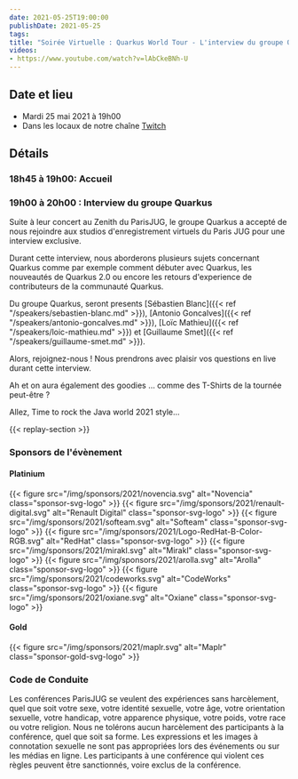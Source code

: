 ```yaml
---
date: 2021-05-25T19:00:00
publishDate: 2021-05-25
tags:
title: "Soirée Virtuelle : Quarkus World Tour - L'interview du groupe Quarkus"
videos:
- https://www.youtube.com/watch?v=lAbCkeBNh-U
---
```

## Date et lieu

* Mardi 25 mai 2021 à 19h00
* Dans les locaux de notre chaîne [Twitch](https://www.twitch.tv/parisjug)

## Détails

### 18h45 à 19h00: Accueil

### 19h00 à 20h00 : Interview du groupe Quarkus

Suite à leur concert au Zenith du ParisJUG, le groupe Quarkus a accepté de nous rejoindre aux studios d'enregistrement virtuels du Paris JUG pour une interview exclusive.

Durant cette interview, nous aborderons plusieurs sujets concernant Quarkus comme par exemple comment débuter avec Quarkus, les nouveautés de Quarkus 2.0 ou encore les retours d'experience de contributeurs de la communauté Quarkus.

Du groupe Quarkus, seront presents [Sébastien Blanc]({{< ref "/speakers/sebastien-blanc.md" >}}), [Antonio Goncalves]({{< ref "/speakers/antonio-goncalves.md" >}}), [Loïc Mathieu]({{< ref "/speakers/loic-mathieu.md" >}}) et [Guillaume Smet]({{< ref "/speakers/guillaume-smet.md" >}}).

Alors, rejoignez-nous ! Nous prendrons avec plaisir vos questions en live durant cette interview.

Ah et on aura également des goodies … comme des T-Shirts de la tournée peut-être ?

Allez, Time to rock the Java world 2021 style… 

{{< replay-section >}}

### Sponsors de l'évènement

#### Platinium
{{< figure src="/img/sponsors/2021/novencia.svg" alt="Novencia" class="sponsor-svg-logo" >}}
{{< figure src="/img/sponsors/2021/renault-digital.svg" alt="Renault Digital" class="sponsor-svg-logo" >}}
{{< figure src="/img/sponsors/2021/softeam.svg" alt="Softeam" class="sponsor-svg-logo" >}}
{{< figure src="/img/sponsors/2021/Logo-RedHat-B-Color-RGB.svg" alt="RedHat" class="sponsor-svg-logo" >}}
{{< figure src="/img/sponsors/2021/mirakl.svg" alt="Mirakl" class="sponsor-svg-logo" >}}
{{< figure src="/img/sponsors/2021/arolla.svg" alt="Arolla" class="sponsor-svg-logo" >}}
{{< figure src="/img/sponsors/2021/codeworks.svg" alt="CodeWorks" class="sponsor-svg-logo" >}}
{{< figure src="/img/sponsors/2021/oxiane.svg" alt="Oxiane" class="sponsor-svg-logo" >}}

#### Gold
{{< figure src="/img/sponsors/2021/maplr.svg" alt="Maplr" class="sponsor-gold-svg-logo" >}}

### Code de Conduite
Les conférences ParisJUG se veulent des expériences sans harcèlement, quel que soit votre sexe, votre identité sexuelle, votre âge, votre orientation sexuelle, votre handicap, votre apparence physique, votre poids, votre race ou votre religion. Nous ne tolérons aucun harcèlement des participants à la conférence, quel que soit sa forme. Les expressions et les images à connotation sexuelle ne sont pas appropriées lors des événements ou sur les médias en ligne. Les participants à une conférence qui violent ces règles peuvent être sanctionnés, voire exclus de la conférence.